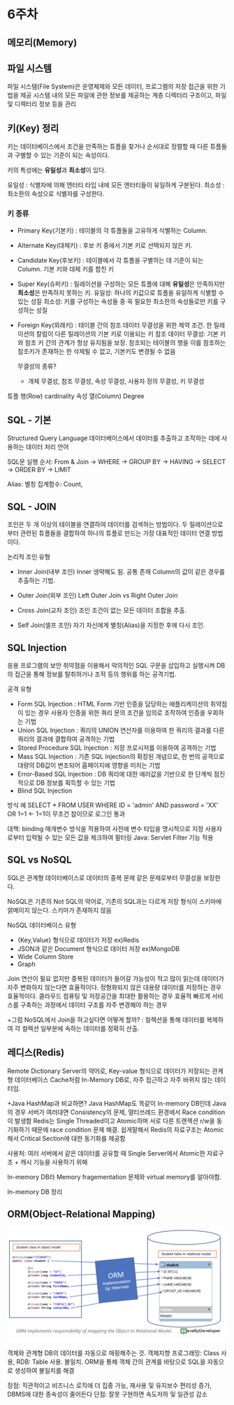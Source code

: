 # 6주차

## 메모리(Memory)



## 파일 시스템

파일 시스템(File System)은 운영체제와 모든 데이터, 프로그램의 저장 접근을 위한 기법을 제공
시스템 내의 모든 파일에 관한 정보를 제공하는 계층 디렉터리 구조이고, 파일 및 디렉터리 정보 등을 관리


## 키(Key) 정리

키는 데이터베이스에서 조건을 만족하는 튜플을 찾거나 순서대로 정렬할 때 다른 튜플들과 구별할 수 있는 기준이 되는 속성이다.

키의 특성에는 **유일성**과 **최소성**이 있다.

유일성 : 식별자에 의해 엔터티 타입 내에 모든 엔터티들이 유일하게 구분된다.
최소성 : 최소한의 속성으로 식별자를 구성한다.

### 키 종류
- Primary Key(기본키) : 테이블의 각 튜플들을 고유하게 식별하는 Column.

- Alternate Key(대체키) : 후보 키 중에서 기본 키로 선택되지 않은 키.

  
- Candidate Key(후보키) : 테이블에서 각 튜플을 구별하는 데 기준이 되는 Column. 기본 키와 대체 키를 합친 키

  
- Super Key(슈퍼키) : 릴레이션을 구성하는 모든 튜플에 대해 **유일성**은 만족하지만 **최소성**은 만족하지 못하는 키.
  유일성: 하나의 키값으로 튜플을 유일하게 식별할 수 있는 성질
  최소성: 키를 구성하는 속성들 중 꼭 필요한 최소한의 속성들로만 키를 구성하는 성질
  
- Foreign Key(외래키) : 테이블 간의 참조 데이터 무결성을 위한 제약 조건. 한 릴레이션의 칼럼이 다른 릴레이션의 기본 키로 이용되는 키
  참조 데이터 무결성: 기본 키와 참조 키 간의 관계가 항상 유지됨을 보장. 참조되는 테이블의 행을 이를 참조하는 참조키가 존재하는 한 삭제될 수 없고, 기본키도 변경될 수 없음

  무결성의 종류?
  - 개체 무결성, 참조 무결성, 속성 무결성, 사용자 정의 무결성, 키 무결성


튜플 행(Row) cardinality
속성 열(Column) Degree
  
## SQL - 기본
Structured Query Language
데이터베이스에서 데이터를 추출하고 조작하는 데에 사용하는 데이터 처리 언어

SQL문 실행 순서: From & Join -> WHERE -> GROUP BY -> HAVING -> SELECT -> ORDER BY -> LIMIT

Alias: 별칭
집계함수: Count, 

## SQL - JOIN

조인은 두 개 이상의 테이블을 연결하여 데이터를 검색하는 방법이다. 두 릴레이션으로부터 관련된 튜플들을 결합하여 하나의 튜플로 만드는 가장 대표적인 데이터 연결 방법이다.

논리적 조인 유형
- Inner Join(내부 조인)
Inner 생략해도 됨. 공통 존재 Column의 값이 같은 경우를 추출하는 기법.
  
- Outer Join(외부 조인)
Left Outer Join vs Right Outer Join
  
- Cross Join(교차 조인)
조인 조건이 없는 모든 데이터 조합을 추출.
  
- Self Join(셀프 조인)
자기 자신에게 별칭(Alias)을 지정한 후에 다시 조인.



## SQL Injection

응용 프로그램의 보안 취약점을 이용해서 악의적인 SQL 구문을 삽입하고 실행시켜 DB의 접근을 통해 정보를 탈취하거나 조작 등의 행위를 하는 공격기법.

공격 유형
- Form SQL Injection : HTML Form 기반 인증을 담당하는 애플리케이션의 취약점이 있는 경우 사용자 인증을 위한 쿼리 문의 조건을 임의로 조작하여 인증을 우회하는 기법
- Union SQL Injection : 쿼리의 UNION 연산자를 이용하여 한 쿼리의 결과를 다른 쿼리의 결과에 결합하여 공격하는 기법
- Stored Procedure SQL Injection : 저장 프로시저를 이용하여 공격하는 기법
- Mass SQL Injection : 기존 SQL Injection의 확장된 개념으로, 한 번의 공격으로 대량의 DB값이 변조되어 홈페이지에 영향을 미치는 기법
- Error-Based SQL Injection : DB 쿼리에 대한 에러값을 기반으로 한 단계씩 점진적으로 DB 정보를 획득할 수 있는 기법
- Blind SQL Injection

방식 예
SELECT * FROM USER WHERE ID = 'admin' AND password = 'XX' OR 1=1 <- 1=1이 무조건 참이므로 로그인 통과


대책: binding 매개변수 방식을 적용하여 사전에 변수 타입을 명시적으로 지정
사용자로부터 입력될 수 있는 모든 값을 체크하여 필터링
Java: Servlet Filter 기능 적용



## SQL vs NoSQL
SQL은 관계형 데이터베이스로 데이터의 중복 문제 같은 문제로부터 무결성을 보장한다.

NoSQL은 기존의 Not SQL의 약어로, 기존의 SQL과는 다르게 저장 형식이 스키마에 얽메이지 않는다. 스키마가 존재하지 않음

NoSQL 데이터베이스 유형
- {Key,Value} 형식으로 데이터가 저장 ex)Redis
- JSON과 같은 Document 형식으로 데이터 저장 ex)MongoDB
- Wide Column Store
- Graph

Join 연산이 필요 없지만 중복된 데이터가 들어갈 가능성이 적고 많이 읽는데 데이터가 자주 변화하지 않는다면 효율적이다.
정형화되지 않은 대용량 데이터를 저장하는 경우 효율적이다.
클라우드 컴퓨팅 및 저장공간을 최대한 활용하는 경우 효율적
빠르게 서비스를 구축하는 과정에서 데이터 구조를 자주 변경해야 하는 경우

+그럼 NoSQL에서 Join을 하고싶다면 어떻게 할까? : 컬렉션을 통해 데이터를 복제하여 각 컬렉션 일부분에 속하는 데이터를 정확히 산출.


## 레디스(Redis)

Remote Dictionary Server의 약어로, Key-value 형식으로 데이터가 저장되는 관계형 데이터베이스
Cache처럼 In-Memory DB로, 자주 접근하고 자주 바뀌지 않는 데이터임.

+Java HashMap과 비교하면? 
Java HashMap도 똑같이 In-memory DB인데 Java의 경우 서버가 여러대면 Consistency의 문제, 멀티쓰레드 환경에서 Race condition이 발생함
Redis는 Single Threaded이고 Atomic하며 서로 다른 트랜젝션 r/w을 동기화하기 때문에 race condition 문제 해결.
쉽게말해서 Redis의 자료구조는 Atomic해서 Critical Section에 대한 동기화를 제공함

사용처: 여러 서버에서 같은 데이터를 공유할 때
Single Server에서 Atomic한 자료구조 + 캐시 기능을 사용하기 위해

In-memory DB라 Memory fragementation 문제와 virtual memory를 알아야함.

In-memory DB 정리

## ORM(Object-Relational Mapping)

![](img_이제현/orm.png)

객체와 관계형 DB의 데이터를 자동으로 매핑해주는 것.
객체지향 프로그래밍: Class 사용, RDB: Table 사용. 불일치.
ORM을 통해 객체 간의 관계를 바탕으로 SQL을 자동으로 생성하여 불일치를 해결

장점: 직관적이고 비즈니스 로직에 더 집중 가능, 재사용 및 유지보수 편리성 증가, DBMS에 대한 종속성이 줄어든다
단점: 잘못 구현하면 속도저하 및 일관성 감소





